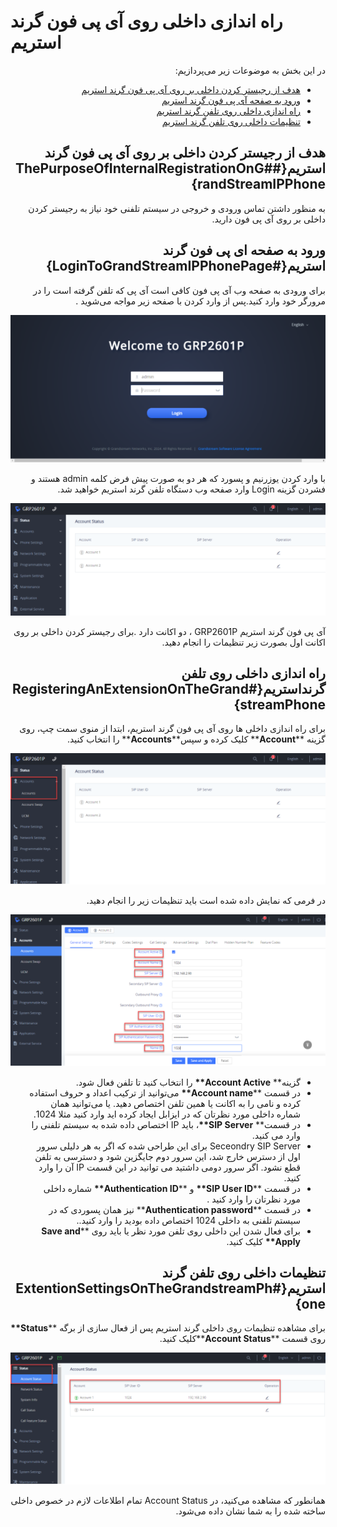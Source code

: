 
# راه اندازی داخلی روی آی پی فون گرند استریم
<div dir="rtl">

در این بخش به موضوعات زیر می‌پردازیم:
- [هدف از رجیستر کردن داخلی بر روی آی پی فون گرند استریم](#ThePurposeOfInternalRegistrationOnGrandStreamIPPhone)
- [ورود به صفحه آی پی فون گرند استریم](#LoginToGrandStreamIPPhonePage)
- [راه اندازی داخلی روی تلفن گرند استریم](#RegisteringAnExtensionOnTheGrandstreamPhone)
- [تنظیمات داخلی روی تلفن گرند استریم](#ExtentionSettingsOnTheGrandstreamPhone)

## هدف از رجیستر کردن داخلی بر روی آی پی فون گرند استریم{##ThePurposeOfInternalRegistrationOnGrandStreamIPPhone}
به منظور داشتن تماس ورودی و خروجی در سیستم تلفنی خود نیاز به رجیستر کردن داخلی بر روی آی پی فون دارید.

## ورود به صفحه ای پی فون گرند استریم{#LoginToGrandStreamIPPhonePage}
برای ورودی به صفحه وب آی پی فون کافی است آی پی که تلفن گرفته است را در مرورگر خود وارد کنید.پس از وارد کردن با صفحه زیر مواجه می‌شوید . 

![صفحه لاگین تلفن](./Images/login.png)

با وارد کردن یوزرنیم و پسورد که هر دو به صورت پیش فرض کلمه admin هستند و فشردن گزینه Login وارد صفحه وب دستگاه تلفن گرند استریم خواهید شد.

![رجیستر کردن داخلی بر روی تلفن](./Images/configs1.png)

آی پی فون گرند استریم GRP2601P ، دو اکانت دارد .برای رجیستر کردن داخلی بر روی اکانت اول بصورت زیر تنظیمات را انجام ‌دهید.

## راه اندازی داخلی روی تلفن گرنداستریم{#RegisteringAnExtensionOnTheGrandstreamPhone}
برای راه اندازی داخلی ها روی آی پی فون گرند استریم، ابتدا از منوی سمت چپ، روی گزینه \*\***Account**\*\* کلیک کرده و سپس\*\***Accounts**\*\* را انتخاب کنید.

![رجیستر کردن داخلی بر روی تلفن](./Images/configs2.png)

در فرمی که نمایش داده شده است باید تنظیمات زیر را انجام دهید.

![رجیستر کردن داخلی بر روی تلفن](./Images/configs3.png)
- گزینه\*\* **Account Active\*\*** را انتخاب کنید تا تلفن فعال شود.
- در قسمت \*\***Account name\*\*** می‌توانید از ترکیب اعداد و حروف استفاده کرده و نامی را به اکانت یا همین تلفن اختصاص دهید. یا می‌توانید همان  شماره داخلی مورد نظرتان که در ایزابل  ایجاد کرده اید وارد کنید مثلا 1024.
- در قسمت\*\* **SIP Server\*\***، باید IP اختصاص داده شده به سیستم تلفنی را وارد می کنید.
- Seceondry SIP Server برای این طراحی شده که اگر به هر دلیلی سرور اول از دسترس خارج شد، این سرور دوم جایگزین شود و دسترسی به تلفن قطع نشود. اگر سرور دومی داشتید می توانید در این قسمت IP آن را وارد کنید.
- در قسمت \*\***SIP User ID\*\*** و \*\***Authentication ID\*\*** شماره داخلی مورد نظرتان را وارد کنید .
- در قسمت \*\***Authentication password**\*\* نیز همان پسوردی که در سیستم تلفنی به داخلی 1024 اختصاص داده بودید را وارد کنید..
- برای فعال شدن این داخلی روی تلفن مورد نظر یا باید روی \*\***Save and Apply\*\*** کلیک کنید.

## تنظیمات داخلی روی تلفن گرند استریم{#ExtentionSettingsOnTheGrandstreamPhone}
برای مشاهده تنظیمات روی داخلی گرند استریم پس از فعال سازی از برگه \*\***Status\*\*** روی قسمت \*\***Account Status**\*\*کلیک کنید.

![رجیستر کردن داخلی بر روی تلفن](./Images/configs4.png)

همانطور که مشاهده می‌کنید، در Account Status تمام اطلاعات لازم در خصوص داخلی ساخته شده را به شما نشان داده می‌شود.


</div>